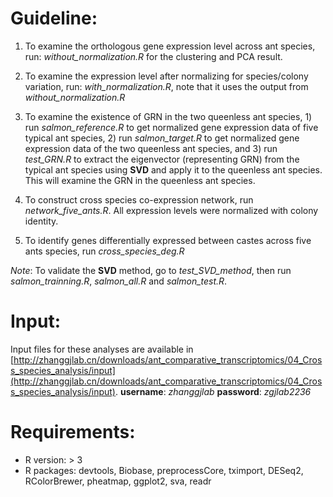 # Guideline:
1. To examine the orthologous gene expression level across ant species, run: *without_normalization.R* for the clustering and PCA result.

2. To examine the expression level after normalizing for species/colony variation, run: *with_normalization.R*, note that it uses the output from *without_normalization.R*

3. To examine the existence of GRN in the two queenless ant species, 1) run *salmon_reference.R* to get normalized gene expression data of five typical ant species, 2) run *salmon_target.R* to get normalized gene expression data of the two queenless ant species, and 3) run *test_GRN.R* to extract the eigenvector (representing GRN) from the typical ant species using **SVD** and apply it to the queenless ant species. This will examine the GRN in the queenless ant species.

4. To construct cross species co-expression network, run *network_five_ants.R*. All expression levels were normalized with colony identity.

5. To identify genes differentially expressed between castes across five ants species, run *cross_species_deg.R*

*Note*: To validate the **SVD** method, go to *test_SVD_method*, then run *salmon_trainning.R*, *salmon_all.R* and *salmon_test.R*.

# Input:
Input files for these analyses are available in [http://zhanggjlab.cn/downloads/ant_comparative_transcriptomics/04_Cross_species_analysis/input](http://zhanggjlab.cn/downloads/ant_comparative_transcriptomics/04_Cross_species_analysis/input).
**username**: *zhanggjlab*
**password**: *zgjlab2236*

# Requirements:
* R version: > 3
* R packages: devtools, Biobase, preprocessCore, tximport, DESeq2, RColorBrewer, pheatmap, ggplot2, sva, readr

